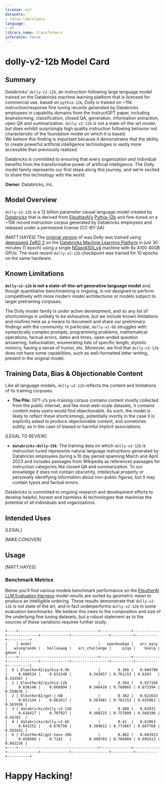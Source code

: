 ```yaml
---
license: mit
datasets:
- tatsu-lab/alpaca
language:
- en
library_name: transformers
inference: false
---
```

# dolly-v2-12b Model Card
## Summary

Databricks’ `dolly-v2-12b`, an instruction-following large language model trained on the Databricks machine learning platform 
that is licensed for commercial use. based on `pythia-12b`, Dolly is trained on ~15k instruction/response fine tuning records generated 
by Databricks employees in capability domains from the InstructGPT paper, including brainstorming, classification, closed QA, generation,
information extraction, open QA and summarization.  `dolly-v2-12b` is not a state-of-the-art model, but does exhibit surprisingly 
high quality instruction following behavior not characteristic of the foundation model on which it is based.  
We believe this finding is important because it demonstrates that the ability to create powerful artificial intelligence technologies is vastly more accessible than previously realized.

Databricks is committed to ensuring that every organization and individual benefits from the transformative power of artificial intelligence. The Dolly model family represents our first steps along this journey, and we’re excited to share this technology with the world.

**Owner**: Databricks, Inc.

## Model Overview
`dolly-v2-12b` is a 12 billion parameter causal language model created by [Databricks](https://databricks.com/) that is derived from 
[EleutherAI’s](https://www.eleuther.ai/) [Pythia-12b](https://huggingface.co/EleutherAI/pythia-12b) and fine-tuned 
on a ~15K record instruction corpus generated by Databricks employees and released under a permissive license (CC-BY-SA)

[MATT.HAYES]
The [original version](https://www.databricks.com/blog/2023/03/24/hello-dolly-democratizing-magic-chatgpt-open-models.html) of was Dolly was trained using [deepspeed](https://github.com/microsoft/DeepSpeed) [ZeRO 3](https://github.com/microsoft/DeepSpeed/blob/master/docs/code-docs/source/zero3.rst) 
on the [Databricks Machine Learning Platform](https://www.databricks.com/product/machine-learning) in just 30 minutes (1 epoch) using a single 
[NDasrA100_v4](https://learn.microsoft.com/en-us/azure/virtual-machines/nda100-v4-series) machine with 8x A100 40GB GPUs.
The most recent `dolly-v2-12b` checkpoint was trained for 10 epochs on the same hardware.

## Known Limitations
**`dolly-v2-12b` is not a state-of-the-art generative language model** and, though quantitative benchmarking is ongoing, is not designed to perform 
competitively with more modern model architectures or models subject to larger pretraining corpuses.  

The Dolly model family is under active development, and so any list of shortcomings is unlikely to be exhaustive, but we include known limitations and misfires here as a means to document and share our preliminary findings with the community.  In particular, `dolly-v1-6b` struggles with: syntactically complex prompts, programming problems, mathematical operations, factual errors, 
dates and times, open-ended question answering, hallucination, enumerating lists of specific length, stylistic mimicry, having a sense of humor, etc.
Moreover, we find that `dolly-v2-12b` does not have some capabilities, such as well-formatted letter writing, present in the original model.  

## Training Data, Bias & Objectionable Content
Like all language models, `dolly-v2-12b` reflects the content and limitations of its training corpuses. 

- **The Pile**: GPT-J’s pre-training corpus contains content mostly collected from the public internet, and like most web-scale datasets,
it contains content many users would find objectionable. As such, the model is likely to reflect these shortcomings, potentially overtly
in the case it is explicitly asked to produce objectionable content, and sometimes subtly, as in the case of biased or harmful implicit
associations.

[LEGAL TO REVIEW]
- **`databricks-dolly-15k`**: The training data on which `dolly-v2-12b` is instruction tuned represents natural language instructions generated
by Databricks employees during a 10 day period spanning March and April 2023 and includes passages from Wikipedia as references passages
for instruction categories like closed QA and summarization. To our knowledge it does not contain obscenity, intellectual property or
personally identifying information about non-public figures, but it may contain typos and factual errors.

Databricks is committed to ongoing research and development efforts to develop helpful, honest and harmless AI technologies that 
maximize the potential of all individuals and organizations. 

## Intended Uses
[LEGAL]

[MIKE.CONOVER]

## Usage

[MATT.HAYES]

### Benchmark Metrics

Below you'll find various models benchmark performance on the [EleutherAI LLM Evaluation Harness](https://github.com/EleutherAI/lm-evaluation-harness) 
model results are sorted by geometric mean to produce an intelligible ordering.  These results demonstrate that `dolly-v2-12b` is not state of the art, 
and in fact underperforms `dolly-v2-12b` in some evaluation benchmarks. We believe this owes to the composition and size of the underlying fine tuning datasets, 
but a robust statement as to the sources of these variations requires further study.  

```
+----+------------------------------------+--------------+------------+--------------+-------------+-----------------+----------+----------+----------+
|    | model                              |   openbookqa |   arc_easy |   winogrande |   hellaswag |   arc_challenge |     piqa |    boolq |    gmean |
|----+------------------------------------+--------------+------------+--------------+-------------+-----------------+----------+----------+----------|
|  0 | EleutherAI/pythia-6.9b             |        0.368 |   0.604798 |     0.608524 |    0.631548 |        0.343857 | 0.761153 | 0.6263   | 0.543567 |
|  1 | EleutherAI/pythia-12b              |        0.364 |   0.627104 |     0.636148 |    0.668094 |        0.346416 | 0.760065 | 0.673394 | 0.559676 |
|  2 | EleutherAI/gpt-j-6B                |        0.382 |   0.621633 |     0.651144 |    0.662617 |        0.363481 | 0.761153 | 0.655963 | 0.565936 |
|  3 | databricks/dolly-v2-12b            |        0.408 |   0.63931  |     0.616417 |    0.707927 |        0.388225 | 0.757889 | 0.568196 | 0.56781  |
|  4 | databricks/dolly-v1-6b             |        0.41  |   0.62963  |     0.643252 |    0.676758 |        0.384812 | 0.773667 | 0.687768 | 0.583431 |
|  6 | EleutherAI/gpt-neox-20b            |        0.402 |   0.683923 |     0.656669 |    0.7142   |        0.408703 | 0.784004 | 0.695413 | 0.602236 |
+----+------------------------------------+--------------+------------+--------------+-------------+-----------------+----------+----------+----------+
```

# Happy Hacking!